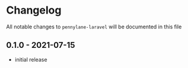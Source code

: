# Changelog

All notable changes to `pennylane-laravel` will be documented in this file

## 0.1.0 - 2021-07-15

- initial release
